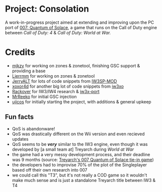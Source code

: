 # Project: Consolation

A work-in-progress project aimed at extending and improving upon the PC port of [007: Quantum of Solace](https://en.wikipedia.org/wiki/007:_Quantum_of_Solace), a game that runs on the Call of Duty engine between <i>Call of Duty: 4</i> & <i>Call of Duty: World at War.</i>

# Credits 

 - [mjkzy](https://github.com/mjkzy) for working on zones & zonetool, finishing GSC support & providing a base
 - [Lierrmm](https://github.com/Lierrmm) for working on zones & zonetool
 - [JerryALT](https://github.com/JerryALT) for lots of code snippets from [IW3SP-MOD](https://github.com/JerryALT/iw3sp_mod)
 - [xoxor4d](https://github.com/xoxor4d) for another big lot of code snippets from [iw3xo](https://github.com/xoxor4d/iw3xo-dev)
 - [Rackover](https://github.com/Rackover) for IW3/IW4 research & [iw3x-port](https://github.com/iw4x/iw3x-port)
 - [MrReeko](https://github.com/MrReekoFTWxD) for initial GSC injection
 - [ujicos](https://github.com/ujicos) for initially starting the project, with additions & general upkeep
 

## Fun facts

- QoS is abandonware!
- QoS was drastically different on the Wii version and even recieved updates
- QoS seems to be <i><b>very</i></b> similar to the IW3 engine, even though it was developed by [a small team at] Treyarch during <i>World at War</i>
- the game had a very messy development process, and their deadline was 9 months (source: [Treyarch's 007 Quantum of Solace tie-in game](https://www.youtube.com/watch?v=bU4FkHVYYdU))
- the developers had to improvise 70% of the plot of the Singleplayer based off their own research into 007
- we could call this "T3", but it's not really a COD game so it wouldn't make much sense and is just a standalone Treyarch title between IW3 & T4